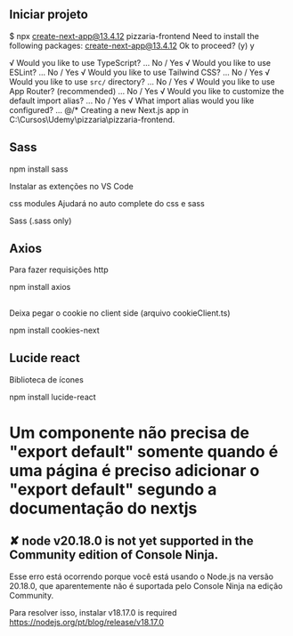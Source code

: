 ## Iniciar projeto

$ npx create-next-app@13.4.12 pizzaria-frontend
Need to install the following packages:
create-next-app@13.4.12
Ok to proceed? (y) y

√ Would you like to use TypeScript? ... No / Yes
√ Would you like to use ESLint? ... No / Yes
√ Would you like to use Tailwind CSS? ... No / Yes
√ Would you like to use `src/` directory? ... No / Yes
√ Would you like to use App Router? (recommended) ... No / Yes
√ Would you like to customize the default import alias? ... No / Yes
√ What import alias would you like configured? ... @/*
Creating a new Next.js app in C:\Cursos\Udemy\pizzaria\pizzaria-frontend.

## Sass

npm install sass

Instalar as extenções no VS Code

css modules
Ajudará no auto complete do css e sass

Sass (.sass only)

## Axios

Para fazer requisições http

npm install axios

##

Deixa pegar o cookie no client side (arquivo cookieClient.ts)

npm install cookies-next

## Lucide react
Biblioteca de ícones 

npm install lucide-react

# Um componente não precisa de "export default" somente quando é uma página é preciso adicionar o "export default" segundo a documentação do nextjs

## ✘ node v20.18.0 is not yet supported in the Community edition of Console Ninja.

Esse erro está ocorrendo porque você está usando o Node.js na versão 20.18.0, que aparentemente não é suportada pelo Console Ninja na edição Community.

Para resolver isso, instalar v18.17.0 is required
https://nodejs.org/pt/blog/release/v18.17.0